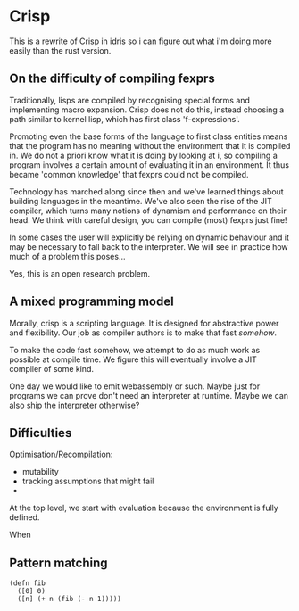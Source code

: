 # Crisp

This is a rewrite of Crisp in idris so i can figure out what i'm doing
more easily than the rust version.

## On the difficulty of compiling fexprs

Traditionally, lisps are compiled by recognising special forms and
implementing macro expansion. Crisp does not do this, instead choosing
a path similar to kernel lisp, which has first class 'f-expressions'.

Promoting even the base forms of the language to first class entities
means that the program has no meaning without the environment that it
is compiled in. We do not a priori know what it is doing by looking at
i, so compiling a program involves a certain amount of evaluating it
in an environment. It thus became 'common knowledge' that fexprs could
not be compiled.

Technology has marched along since then and we've learned things about
building languages in the meantime. We've also seen the rise of the
JIT compiler, which turns many notions of dynamism and performance on
their head. We think with careful design, you can compile (most) fexprs just
fine!

In some cases the user will explicitly be relying on dynamic behaviour
and it may be necessary to fall back to the interpreter. We will see
in practice how much of a problem this poses...

Yes, this is an open research problem.

## A mixed programming model

Morally, crisp is a scripting language. It is designed for abstractive
power and flexibility. Our job as compiler authors is to make that
fast *somehow*.

To make the code fast somehow, we attempt to do as much work as
possible at compile time. We figure this will eventually involve a JIT
compiler of some kind.

One day we would like to emit webassembly or such. Maybe just for
programs we can prove don't need an interpreter at runtime. Maybe we
can also ship the interpreter otherwise?

## Difficulties

Optimisation/Recompilation:
 * mutability
 * tracking assumptions that might fail
 * 



At the top level, we start with evaluation because the environment is fully defined.

When 

## Pattern matching

```crisp
(defn fib
  ([0] 0)
  ([n] (+ n (fib (- n 1)))))





```




